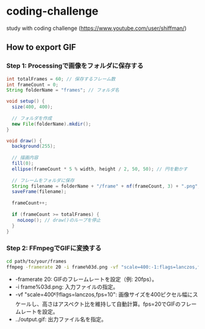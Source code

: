 # coding-challenge
study with coding challenge (https://www.youtube.com/user/shiffman/)


## How to export GIF

### Step 1: Processingで画像をフォルダに保存する

```java
int totalFrames = 60; // 保存するフレーム数
int frameCount = 0;
String folderName = "frames"; // フォルダ名

void setup() {
  size(400, 400);
  
  // フォルダを作成
  new File(folderName).mkdir();
}

void draw() {
  background(255);
  
  // 描画内容
  fill(0);
  ellipse(frameCount * 5 % width, height / 2, 50, 50); // 円を動かす
  
  // フレームをフォルダに保存
  String filename = folderName + "/frame" + nf(frameCount, 3) + ".png"; // フレーム名
  saveFrame(filename);
  
  frameCount++;
  
  if (frameCount >= totalFrames) {
    noLoop(); // draw()のループを停止
  }
}
```


### Step 2: FFmpegでGIFに変換する


```bash
cd path/to/your/frames
ffmpeg -framerate 20 -i frame%03d.png -vf "scale=400:-1:flags=lanczos,fps=20" ../output.gif
```

- -framerate 20: GIFのフレームレートを設定（例: 20fps）。
- -i frame%03d.png: 入力ファイルの指定。
- -vf "scale=400:-1:flags=lanczos,fps=10": 画像サイズを400ピクセル幅にスケールし、高さはアスペクト比を維持して自動計算。fps=20でGIFのフレームレートを設定。
- ../output.gif: 出力ファイル名を指定。


